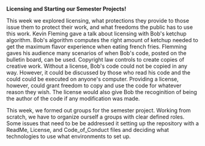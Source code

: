 **Licensing and Starting our Semester Projects!**

  This week we explored licensing, what protections they provide to those issue them to protect their work, and what freedoms the public has to use this work. Kevin Fleming gave a talk about licensing with Bob's ketchup algorithm. Bob's algorithm computes the right amount of ketchup needed to get the maximum flavor experience when eating french fries. Flemming gaves his audience many scenarios of when Bob's code, posted on the bulletin board, can be used. Copyright law controls to create copies of creative work. Without a license, Bob's code could not be copied in any way. However, it could be discussed by those who read his code and the could could be executed on anyone's computer. Providing a license, however, could grant freedom to copy and use the code for whatever reason they wish. The license would also give Bob the recoginition of being the author of the code if any modification was made.

This week, we formed out groups for the semester project. Working from scratch, we have to organize ourself a groups with clear defined roles. 
Some issues that need to be be addressed it setting up the repository with a ReadMe, License, and Code_of_Conduct files and deciding what technologies to use what environments to set up.

